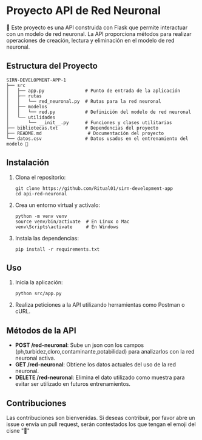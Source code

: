 # Proyecto API de Red Neuronal
🦢
Este proyecto es una API construida con Flask que permite interactuar con un modelo de red neuronal. La API proporciona métodos para realizar operaciones de creación, lectura y eliminación en el modelo de red neuronal.

## Estructura del Proyecto

```
SIRN-DEVELOPMENT-APP-1
├── src
│   ├── app.py               # Punto de entrada de la aplicación
│   ├── rutas
│   │   └── red_neuronal.py  # Rutas para la red neuronal
│   ├── modelos
│   │   └── red.py           # Definición del modelo de red neuronal
│   └── utilidades
│       └── __init__.py      # Funciones y clases utilitarias
├── bibliotecas.txt          # Dependencias del proyecto
├── README.md                 # Documentación del proyecto
└── datos.csv                # Datos usados en el entrenamiento del modelo 🦎   
```

## Instalación

1. Clona el repositorio:
   ```
   git clone https://github.com/Ritual01/sirn-development-app
   cd api-red-neuronal
   ```

2. Crea un entorno virtual y actívalo:
   ```
   python -m venv venv
   source venv/bin/activate  # En Linux o Mac
   venv\Scripts\activate     # En Windows
   ```

3. Instala las dependencias:
   ```
   pip install -r requirements.txt
   ```

## Uso

1. Inicia la aplicación:
   ```
   python src/app.py
   ```

2. Realiza peticiones a la API utilizando herramientas como Postman o cURL.

## Métodos de la API

- **POST /red-neuronal**: Sube un json con los campos (ph,turbidez,cloro,contaminante,potabilidad) para analizarlos con la red neuronal activa.
- **GET /red-neuronal**: Obtiene los datos actuales del uso de la red neuronal.
- **DELETE /red-neuronal**: Elimina el dato utilizado como muestra para evitar ser utilizado en futuros entrenamientos.

## Contribuciones

Las contribuciones son bienvenidas. Si deseas contribuir, por favor abre un issue o envía un pull request, serán contestados los que tengan el emoji del cisne "🦢"